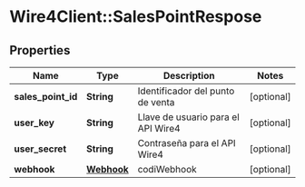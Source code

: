 # Wire4Client::SalesPointRespose

## Properties
Name | Type | Description | Notes
------------ | ------------- | ------------- | -------------
**sales_point_id** | **String** | Identificador del punto de venta | [optional] 
**user_key** | **String** | Llave de usuario para el API Wire4 | [optional] 
**user_secret** | **String** | Contraseña para el API Wire4 | [optional] 
**webhook** | [**Webhook**](Webhook.md) | codiWebhook | [optional] 


